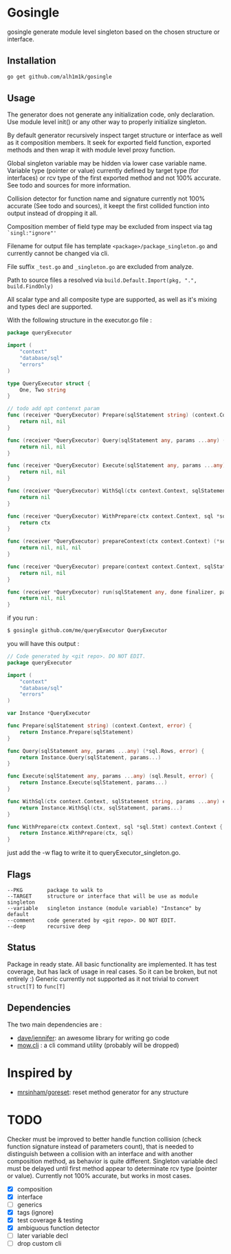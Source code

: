 # Gosingle

gosingle generate module level singleton based on the chosen structure or interface.
## Installation

```sh
go get github.com/alh1m1k/gosingle
```

## Usage

The generator does not generate any initialization code, only declaration.
Use module level init() or any other way to properly initialize singleton.

By default generator recursively inspect target structure or interface as well as it composition members.
It seek for exported field function, exported methods and then wrap it with module level proxy function.

Global singleton variable may be hidden via lower case variable name. Variable type (pointer or value) currently 
defined by target type (for interfaces) or rcv type of the first exported method and not 100% accurate.
See todo and sources for more information.

Collision detector for function name and signature currently not 100% accurate (See todo and sources), it keept
the first collided function into output instead of dropping it all.

Composition member of field type may be excluded from inspect via tag ``` `singl:"ignore"'```

Filename for output file has template ```<package>/package_singleton.go``` and currently cannot be changed via cli.

File suffix ```_test.go``` and ```_singleton.go``` are excluded from analyze.

Path to source files a resolved via ```build.Default.Import(pkg, ".", build.FindOnly)```

All scalar type and all composite type are supported, as well as it's mixing and types decl are supported.

With the following structure in the executor.go file :

```go
package queryExecutor

import (
	"context"
	"database/sql"
	"errors"
)

type QueryExecutor struct {
    One, Two string
}

// todo add opt contenxt param
func (receiver *QueryExecutor) Prepare(sqlStatement string) (context.Context, error) {
    return nil, nil
}

func (receiver *QueryExecutor) Query(sqlStatement any, params ...any) (*sql.Rows, error) {
    return nil, nil
}

func (receiver *QueryExecutor) Execute(sqlStatement any, params ...any) (sql.Result, error) {
    return nil, nil
}

func (receiver *QueryExecutor) WithSql(ctx context.Context, sqlStatement string, params ...any) context.Context {
    return nil
}

func (receiver *QueryExecutor) WithPrepare(ctx context.Context, sql *sql.Stmt) context.Context {
	return ctx
}

func (receiver *QueryExecutor) prepareContext(ctx context.Context) (*sql.Stmt, []any, error) {
    return nil, nil, nil
}

func (receiver *QueryExecutor) prepare(context context.Context, sqlStatement string) (*sql.Stmt, error) {
    return nil, nil
}

func (receiver *QueryExecutor) run(sqlStatement any, done finalizer, params ...any) (any, error) {
    return nil, nil
}
```

if you run :

```sh
$ gosingle github.com/me/queryExecutor QueryExecutor
```

you will have this output :

```go
// Code generated by <git repo>. DO NOT EDIT.
package queryExecutor

import (
	"context"
	"database/sql"
	"errors"
)

var Instance *QueryExecutor

func Prepare(sqlStatement string) (context.Context, error) {
	return Instance.Prepare(sqlStatement)
}

func Query(sqlStatement any, params ...any) (*sql.Rows, error) {
	return Instance.Query(sqlStatement, params...)
}

func Execute(sqlStatement any, params ...any) (sql.Result, error) {
	return Instance.Execute(sqlStatement, params...)
}

func WithSql(ctx context.Context, sqlStatement string, params ...any) context.Context {
	return Instance.WithSql(ctx, sqlStatement, params...)
}

func WithPrepare(ctx context.Context, sql *sql.Stmt) context.Context {
	return Instance.WithPrepare(ctx, sql)
}
```

just add the -w flag to write it to queryExecutor_singleton.go.

## Flags

	--PKG        package to walk to
	--TARGET     structure or interface that will be use as module singleton
	--variable   singleton instance (module variable) "Instance" by default
	--comment    code generated by <git repo>. DO NOT EDIT.
	--deep       recursive deep

## Status

Package in ready state. All basic functionality are implemented.
It has test coverage, but has lack of usage in real cases. So it can be broken, but not entirely :)
Generic currently not supported as it not trivial to convert ```struct[T]``` to ```func[T] ```

## Dependencies

The two main dependencies are :

* [dave/jennifer](http://github.com/dave/jennifer): an awesome library for writing go code
* [mow.cli](http://github.com/jawher/mow.cli) : a cli command utility (probably will be dropped)

# Inspired by
* [mrsinham/goreset](http://github.com/mrsinham/goreset): reset method generator for any structure


# TODO
Checker must be improved to better handle function collision (check function signature instead of parameters count),
that is needed to distinguish between a collision with an interface and with another composition method, as behavior is quite different.
Singleton variable decl must be delayed until first method appear to determinate rcv type (pointer or value). Currently not 100% accurate, but works 
in most cases.


- [x] composition
- [x] interface
- [ ] generics
- [x] tags (ignore)
- [x] test coverage & testing
- [x] ambiguous function detector
- [ ] later variable decl
- [ ] drop custom cli